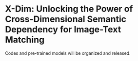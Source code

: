 # X-Dim: Unlocking the Power of Cross-Dimensional Semantic Dependency for Image-Text Matching

Codes and pre-trained models will be organized and released.
